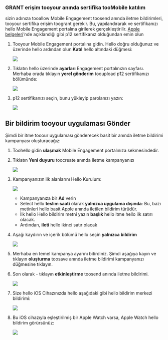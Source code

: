 ### <a name="grant-access-tooyour-push-certificate-toomobile-engagement"></a>GRANT erişim tooyour anında sertifika tooMobile katılım
sizin adınıza tooallow Mobile Engagement toosend anında iletme bildirimleri, tooyour sertifika erişim toogrant gerekir. Bu, yapılandırarak ve sertifikanızı hello Mobile Engagement portalına girilerek gerçekleştirilir. [Apple belgeleri](https://developer.apple.com/library/prerelease/ios/documentation/IDEs/Conceptual/AppDistributionGuide/AddingCapabilities/AddingCapabilities.html#//apple_ref/doc/uid/TP40012582-CH26-SW6)’nde açıklandığı gibi p12 sertifikanız olduğundan emin olun

1. Tooyour Mobile Engagement portalına gidin. Hello doğru olduğunuz ve üzerinde hello ardından olun **Katıl** hello altındaki düğmesi:
   
    ![](./media/mobile-engagement-ios-send-push/engage-button.png)
2. Tıklatın hello üzerinde **ayarları** Engagement portalınızın sayfası. Merhaba orada tıklayın **yerel gönderim** tooupload p12 sertifikanızı bölümünde:
   
    ![](./media/mobile-engagement-ios-send-push/engagement-portal.png)
3. p12 sertifikanızı seçin, bunu yükleyip parolanızı yazın:
   
    ![](./media/mobile-engagement-ios-send-push/native-push-settings.png)

## <a id="send"></a>Bir bildirim tooyour uygulaması Gönder
Şimdi bir itme tooour uygulaması gönderecek basit bir anında iletme bildirimi kampanyası oluşturacağız:

1. Toohello gidin **ulaşmak** Mobile Engagement portalınıza sekmesindedir.
2. Tıklatın **Yeni duyuru** toocreate anında iletme kampanyanızı
   
    ![](./media/mobile-engagement-ios-send-push/new-announcement.png)
3. Kampanyanızın ilk alanlarını Hello Kurulum:
   
    ![](./media/mobile-engagement-ios-send-push/campaign-first-params.png)
   
   * Kampanyanıza bir **Ad** verin 
   * Select hello **teslim saati** olarak **yalnızca uygulama dışında**: Bu, bazı metinleri hello basit Apple anında iletilen bildirim türüdür.
   * İlk hello Hello bildirim metni yazın **başlık** hello itme hello ilk satırı olacak.
   * Ardından, **ileti** hello ikinci satır olacak
4. Aşağı kaydırın ve içerik bölümü hello seçin **yalnızca bildirim**
   
    ![](./media/mobile-engagement-ios-send-push/campaign-content.png)
5. Merhaba en temel kampanya ayarını bitirdiniz. Şimdi aşağıya kayın ve tıklayın **oluşturma** toosave anında iletme bildirimi kampanyanızı düğmesine tıklayın. 
6. Son olarak - tıklayın **etkinleştirme** toosend anında iletme bildirimi. 
   
    ![](./media/mobile-engagement-ios-send-push/campaign-activate.png)
7. Size hello iOS Cihazınızda hello aşağıdaki gibi hello bildirim merkezi bildirimi:
   
    ![](./media/mobile-engagement-ios-send-push/iphone-notification.png)
8. Bu iOS cihazıyla eşleştirilmiş bir Apple Watch varsa, Apple Watch hello bildirim görürsünüz:
   
    ![](./media/mobile-engagement-ios-send-push/apple-watch.png)


